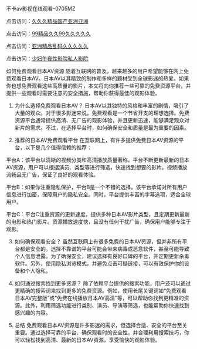
不卡av影视在线观看-0705MZ

点击访问：<a href="https://heiliaoga6s9v.pages.dev">久久久精品国产亚洲亚洲</a>

点击访问：<a href="https://heiliaoow5kzm.pages.dev">99精品久久99久久久久久</a>

点击访问：<a href="https://heiliao2dmwwy.pages.dev">亚洲精品乱码久久久久久</a>

点击访问：<a href="https://heiliaoll4qsx.pages.dev">少妇午夜性影院私人影院</a>






如何免费观看日本AV资源
随着互联网的普及，越来越多的用户希望能够在网上免费观看日本AV。日本AV以其精致的制作和多样的题材受到全球影迷的热爱。如果你也想免费观看这些高质量的影片，本文将向你推荐一些可靠的免费资源平台，并提供一些观看时需要注意的安全措施，帮助你获得最佳的观影体验。

1. 为什么选择免费观看日本AV？
日本AV以其独特的风格和丰富的剧情，吸引了大量的观众。对于很多影迷来说，免费观看是一个节省开支的理想选择。免费资源平台通常提供高清、无广告的观影体验，并且更新迅速，能够满足观众对新片的需求。不过，在选择平台时，如何确保安全和质量是最为重要的因素。

2. 推荐的日本AV免费观看平台
在互联网上，有许多提供免费日本AV资源的平台，以下是几个值得信赖的推荐：

平台A：该平台以清晰的视频分类和高清播放质量著称。平台不断更新最新的日本AV资源，用户可以根据演员、类型等进行筛选，快速找到想要的影片。视频播放流畅且无广告，保证了良好的观看体验。

平台B：如果你注重隐私保护，平台B是一个不错的选择。该平台承诺对所有用户信息进行加密，保障用户的隐私安全。同时，平台提供丰富的字幕选项，适合全球用户。

平台C：平台C注重资源的更新速度，提供多种日本AV影片类型，且定期更新最新的电影和热门影片。资源播放速度快，且没有任何干扰广告，确保用户能够专注于观影。

3. 如何确保观看安全？
虽然互联网上有很多免费的日本AV资源，但并非所有平台都是安全的。选择不靠谱的平台可能会带来病毒或恶意软件，甚至可能导致个人信息泄露。为了确保安全，建议选择有良好口碑的平台，并定期更新杀毒软件。另外，使用隐私浏览模式，并避免点击可疑链接，可以有效保护你的设备和个人隐私。

4. 如何通过搜索找到更多资源？
除了依赖平台提供的搜索功能，用户还可以通过更精确的搜索词来找到更多的免费资源。例如，使用长尾关键词如“免费观看日本AV完整版”或“免费在线播放日本AV高清”等，可以帮助你找到更精准的资源。此外，利用筛选功能进行类别、演员、导演等筛选，也能帮助你快速找到感兴趣的内容。

5. 总结
免费观看日本AV资源是许多影迷的需求，但选择合适、安全的平台至关重要。通过选择可靠的平台、确保观看时的安全性，并合理利用搜索技巧，你可以轻松找到高清、最新的日本AV资源，享受愉快的观影体验。








<span style="display:none;">[Canonical link](  ）</span>

